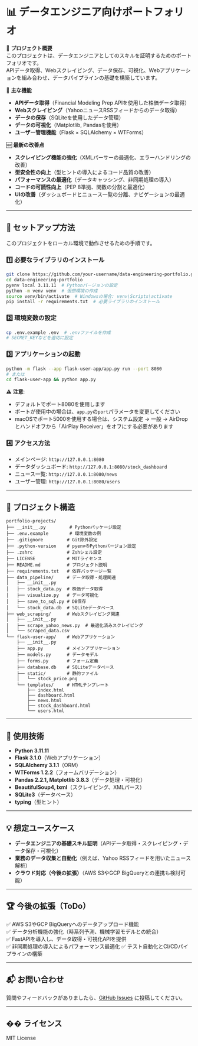 # 📊 データエンジニア向けポートフォリオ

🚀 **プロジェクト概要**  
このプロジェクトは、データエンジニアとしてのスキルを証明するためのポートフォリオです。  
APIデータ取得、Webスクレイピング、データ保存、可視化、Webアプリケーションを組み合わせ、データパイプラインの基礎を構築しています。

📌 **主な機能**
- **APIデータ取得**（Financial Modeling Prep APIを使用した株価データ取得）
- **Webスクレイピング**（YahooニュースRSSフィードからのデータ取得）
- **データの保存**（SQLiteを使用したデータ管理）
- **データの可視化**（Matplotlib, Pandasを使用）
- **ユーザー管理機能**（Flask × SQLAlchemy × WTForms）

🆕 **最新の改善点**
- **スクレイピング機能の強化**（XMLパーサーの最適化、エラーハンドリングの改善）
- **型安全性の向上**（型ヒントの導入によるコード品質の改善）
- **パフォーマンスの最適化**（データキャッシング、非同期処理の導入）
- **コードの可読性向上**（PEP 8準拠、関数の分割と最適化）
- **UIの改善**（ダッシュボードとニュース一覧の分離、ナビゲーションの最適化）

---

## 🔧 セットアップ方法
このプロジェクトをローカル環境で動作させるための手順です。

### 1️⃣ 必要なライブラリのインストール
```bash
git clone https://github.com/your-username/data-engineering-portfolio.git
cd data-engineering-portfolio
pyenv local 3.11.11  # Pythonバージョンの設定
python -m venv venv  # 仮想環境の作成
source venv/bin/activate  # Windowsの場合: venv\Scripts\activate
pip install -r requirements.txt  # 必要ライブラリのインストール
```

### 2️⃣ 環境変数の設定
```bash
cp .env.example .env  # .envファイルを作成
# SECRET_KEYなどを適切に設定
```

### 3️⃣ アプリケーションの起動
```bash
python -m flask --app flask-user-app/app.py run --port 8080
# または
cd flask-user-app && python app.py
```

⚠️ **注意**: 
- デフォルトでポート8080を使用します
- ポートが使用中の場合は、`app.py`の`port`パラメータを変更してください
- macOSでポート5000を使用する場合は、システム設定 → 一般 → AirDropとハンドオフから「AirPlay Receiver」をオフにする必要があります

### 4️⃣ アクセス方法
- メインページ: `http://127.0.0.1:8080`
- データダッシュボード: `http://127.0.0.1:8080/stock_dashboard`
- ニュース一覧: `http://127.0.0.1:8080/news`
- ユーザー管理: `http://127.0.0.1:8080/users`

---

## 📂 プロジェクト構造
```
portfolio-projects/
├── __init__.py         # Pythonパッケージ設定
├── .env.example        # 環境変数の例
├── .gitignore         # Git除外設定
├── .python-version    # pyenvのPythonバージョン設定
├── .zshrc             # Zshシェル設定
├── LICENSE            # MITライセンス
├── README.md          # プロジェクト説明
├── requirements.txt   # 依存パッケージ一覧
├── data_pipeline/     # データ取得・処理関連
│   ├── __init__.py
│   ├── stock_data.py  # 株価データ取得
│   ├── visualize.py   # データ可視化
│   ├── save_to_sql.py # DB保存
│   └── stock_data.db  # SQLiteデータベース
├── web_scraping/      # Webスクレイピング関連
│   ├── __init__.py
│   ├── scrape_yahoo_news.py  # 最適化済みスクレイピング
│   └── scraped_data.csv
└── flask-user-app/    # Webアプリケーション
    ├── __init__.py
    ├── app.py         # メインアプリケーション
    ├── models.py      # データモデル
    ├── forms.py       # フォーム定義
    ├── database.db    # SQLiteデータベース
    ├── static/        # 静的ファイル
    │   └── stock_price.png
    └── templates/     # HTMLテンプレート
        ├── index.html
        ├── dashboard.html
        ├── news.html
        ├── stock_dashboard.html
        └── users.html
```

---

## 📌 使用技術
- **Python 3.11.11**
- **Flask 3.1.0**（Webアプリケーション）
- **SQLAlchemy 3.1.1**（ORM）
- **WTForms 1.2.2**（フォームバリデーション）
- **Pandas 2.2.1, Matplotlib 3.8.3**（データ処理・可視化）
- **BeautifulSoup4, lxml**（スクレイピング、XMLパース）
- **SQLite3**（データベース）
- **typing**（型ヒント）

---

## 💡 想定ユースケース
- **データエンジニアの基礎スキル証明**（APIデータ取得・スクレイピング・データ保存・可視化）
- **業務のデータ収集と自動化**（例えば、Yahoo RSSフィードを用いたニュース解析）
- **クラウド対応（今後の拡張）**（AWS S3やGCP BigQueryとの連携も検討可能）

---

## 🏆 今後の拡張（ToDo）
✅ AWS S3やGCP BigQueryへのデータアップロード機能  
✅ データ分析機能の強化（時系列予測、機械学習モデルとの統合）  
✅ FastAPIを導入し、データ取得・可視化APIを提供  
✅ 非同期処理の導入によるパフォーマンス最適化
✅ テスト自動化とCI/CDパイプラインの構築

---

## 📬 お問い合わせ
質問やフィードバックがありましたら、[GitHub Issues](https://github.com/your-username/data-engineering-portfolio/issues) に投稿してください。

---

## �� ライセンス
MIT License
